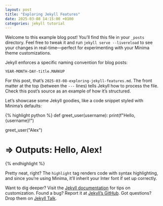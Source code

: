 ```yaml
---
layout: post
title: "Exploring Jekyll Features"
date: 2025-03-08 14:15:00 +0100
categories: jekyll tutorial
---
```


Welcome to this example blog post! You’ll find this file in your `_posts` directory. Feel free to tweak it and run `jekyll serve --livereload` to see your changes in real-time—perfect for experimenting with your Minima theme customizations.

Jekyll enforces a specific naming convention for blog posts:

`YEAR-MONTH-DAY-title.MARKUP`

For this post, that’s `2025-03-08-exploring-jekyll-features.md`. The front matter at the top (between the `---` lines) tells Jekyll how to process the file. Check this post’s source as an example of how it’s structured.

Let’s showcase some Jekyll goodies, like a code snippet styled with Minima’s defaults:

{% highlight python %}
def greet_user(username):
print(f"Hello, {username}!")

greet_user("Alex")
# => Outputs: Hello, Alex!
{% endhighlight %}

Pretty neat, right? The `highlight` tag renders code with syntax highlighting, and since you’re using Minima, it’ll inherit your Inter font if set up correctly.

Want to dig deeper? Visit the [Jekyll documentation][jekyll-docs] for tips on customization. Found a bug? Report it at [Jekyll’s GitHub][jekyll-gh]. Got questions? Drop them on [Jekyll Talk][jekyll-talk].

[jekyll-docs]: https://jekyllrb.com/docs/home
[jekyll-gh]: https://github.com/jekyll/jekyll
[jekyll-talk]: https://talk.jekyllrb.com/
